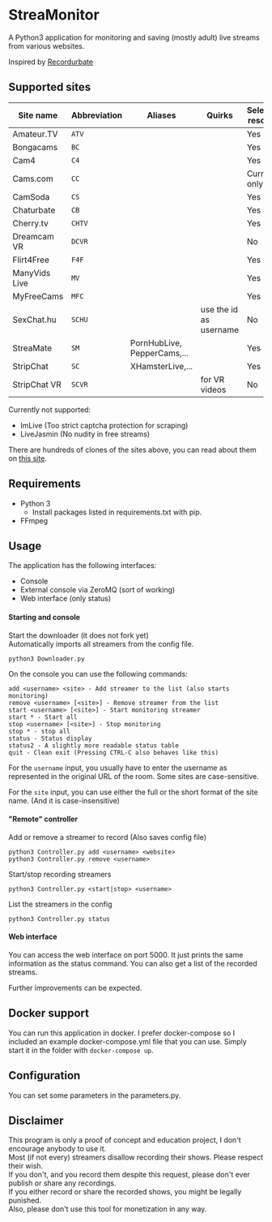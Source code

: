 # StreaMonitor
A Python3 application for monitoring and saving (mostly adult) live streams from various websites.

Inspired by [Recordurbate](https://github.com/oliverjrose99/Recordurbate)

## Supported sites
| Site name      | Abbreviation | Aliases                     | Quirks                 | Selectable resolution |
|----------------|--------------|-----------------------------|------------------------|-----------------------|
| Amateur.TV     | `ATV`        |                             |                        | Yes                   |
| Bongacams      | `BC`         |                             |                        | Yes                   |
| Cam4           | `C4`         |                             |                        | Yes                   |
| Cams.com       | `CC`         |                             |                        | Currently only 360p   |
| CamSoda        | `CS`         |                             |                        | Yes                   |
| Chaturbate     | `CB`         |                             |                        | Yes                   |
| Cherry.tv      | `CHTV`       |                             |                        | Yes                   |
| Dreamcam VR    | `DCVR`       |                             |                        | No                    |
| Flirt4Free     | `F4F`        |                             |                        | Yes                   |
| ManyVids Live  | `MV`         |                             |                        | Yes                   |
| MyFreeCams     | `MFC`        |                             |                        | Yes                   |
| SexChat.hu     | `SCHU`       |                             | use the id as username | No                    |
| StreaMate      | `SM`         | PornHubLive, PepperCams,... |                        | Yes                   |
| StripChat      | `SC`         | XHamsterLive,...            |                        | Yes                   |
| StripChat VR   | `SCVR`       |                             | for VR videos          | No                    |

Currently not supported:
* ImLive (Too strict captcha protection for scraping)
* LiveJasmin (No nudity in free streams)

There are hundreds of clones of the sites above, you can read about them on [this site](https://adultwebcam.site/clone-sites-by-platform/).

## Requirements
* Python 3
  * Install packages listed in requirements.txt with pip.
* FFmpeg

## Usage

The application has the following interfaces:
* Console
* External console via ZeroMQ (sort of working)
* Web interface (only status)

#### Starting and console
Start the downloader (it does not fork yet)\
Automatically imports all streamers from the config file.
```
python3 Downloader.py
```

On the console you can use the following commands:
```
add <username> <site> - Add streamer to the list (also starts monitoring)
remove <username> [<site>] - Remove streamer from the list
start <username> [<site>] - Start monitoring streamer
start * - Start all
stop <username> [<site>] - Stop monitoring
stop * - stop all
status - Status display 
status2 - A slightly more readable status table
quit - Clean exit (Pressing CTRL-C also behaves like this)
```
For the `username` input, you usually have to enter the username as represented in the original URL of the room. 
Some sites are case-sensitive.

For the `site` input, you can use either the full or the short format of the site name. (And it is case-insensitive)

#### "Remote" controller
Add or remove a streamer to record (Also saves config file)
```
python3 Controller.py add <username> <website>
python3 Controller.py remove <username>
```

Start/stop recording streamers
```
python3 Controller.py <start|stop> <username>
```

List the streamers in the config
```
python3 Controller.py status
```

#### Web interface

You can access the web interface on port 5000. 
It just prints the same information as the status command. 
You can also get a list of the recorded streams.

Further improvements can be expected.

## Docker support

You can run this application in docker. I prefer docker-compose so I included an example docker-compose.yml file that you can use.
Simply start it in the folder with `docker-compose up`.

## Configuration

You can set some parameters in the parameters.py.

## Disclaimer

This program is only a proof of concept and education project, I don't encourage anybody to use it. \
Most (if not every) streamers disallow recording their shows. Please respect their wish. \
If you don't, and you record them despite this request, please don't ever publish or share any recordings. \
If you either record or share the recorded shows, you might be legally punished. \
Also, please don't use this tool for monetization in any way.

